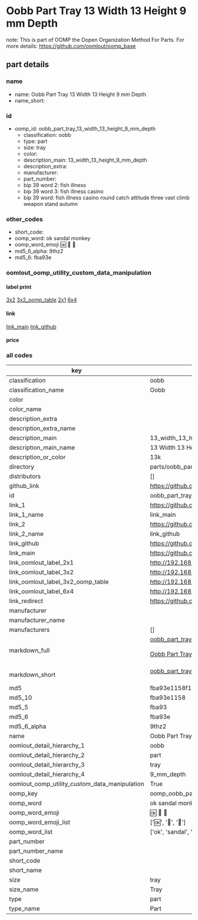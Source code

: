# Oobb Part Tray 13 Width 13 Height 9 mm Depth  

note: This is part of OOMP the Oopen Organization Method For Parts. For more details: https://github.com/oomlout/oomp_base

##  part details
  







### name
* name: Oobb Part Tray 13 Width 13 Height 9 mm Depth
* name_short: 
### id
* oomp_id: oobb_part_tray_13_width_13_height_9_mm_depth
  * classification: oobb
  * type: part
  * size: tray
  * color: 
  * description_main: 13_width_13_height_9_mm_depth
  * description_extra: 
  * manufacturer: 
  * part_number: 
  * bip 39 word 2: fish illness
  * bip 39 word 3: fish illness casino
  * bip 39 word: fish illness casino round catch attitude three vast climb weapon stand autumn

### other_codes
* short_code: 
* oomp_word: ok sandal monkey
* oomp_word_emoji :ok: :sandal: :monkey:
* md5_6_alpha: 9thz2
* md5_6: fba93e






### oomlout_oomp_utility_custom_data_manipulation
#### label print
[3x2](http://192.168.1.245:1112/?label=oomp%209thz2)
[3x2_oomp_table](http://192.168.1.108:1112/?label=oomp%209thz2)
[2x1](http://192.168.1.242:1112/?label=oomp%209thz2)
[6x4](http://192.168.1.55:1112/?label=oomp%209thz2)    

#### link

[link_main](https://github.com/oomlout/oomlout_oomp_version_1_messy/tree/main/parts/oobb_part_tray_13_width_13_height_9_mm_depth) [link_github](https://github.com/oomlout/oomlout_oomp_version_1_messy/tree/main/parts/oobb_part_tray_13_width_13_height_9_mm_depth)                             

#### price







### all codes 
| key | value |  
| --- | --- |  
| classification | oobb |  
| classification_name | Oobb |  
| color |  |  
| color_name |  |  
| description_extra |  |  
| description_extra_name |  |  
| description_main | 13_width_13_height_9_mm_depth |  
| description_main_name | 13 Width 13 Height 9 mm Depth |  
| description_or_color | 13k |  
| directory | parts/oobb_part_tray_13_width_13_height_9_mm_depth |  
| distributors | [] |  
| github_link | https://github.com/oomlout/oomlout_oomp_part_src/tree/main/parts/oobb_part_tray_13_width_13_height_9_mm_depth |  
| id | oobb_part_tray_13_width_13_height_9_mm_depth |  
| link_1 | https://github.com/oomlout/oomlout_oomp_version_1_messy/tree/main/parts/oobb_part_tray_13_width_13_height_9_mm_depth |  
| link_1_name | link_main |  
| link_2 | https://github.com/oomlout/oomlout_oomp_version_1_messy/tree/main/parts/oobb_part_tray_13_width_13_height_9_mm_depth |  
| link_2_name | link_github |  
| link_github | https://github.com/oomlout/oomlout_oomp_version_1_messy/tree/main/parts/oobb_part_tray_13_width_13_height_9_mm_depth |  
| link_main | https://github.com/oomlout/oomlout_oomp_version_1_messy/tree/main/parts/oobb_part_tray_13_width_13_height_9_mm_depth |  
| link_oomlout_label_2x1 | http://192.168.1.242:1112/?label=oomp%209thz2 |  
| link_oomlout_label_3x2 | http://192.168.1.245:1112/?label=oomp%209thz2 |  
| link_oomlout_label_3x2_oomp_table | http://192.168.1.108:1112/?label=oomp%209thz2 |  
| link_oomlout_label_6x4 | http://192.168.1.55:1112/?label=oomp%209thz2 |  
| link_redirect | https://github.com/oomlout/oomlout_oomp_version_1_messy/tree/main/parts/oobb_part_tray_13_width_13_height_9_mm_depth |  
| manufacturer |  |  
| manufacturer_name |  |  
| manufacturers | [] |  
| markdown_full | [oobb_part_tray_13_width_13_height_9_mm_depth](none)<br>[](none)<br>[Oobb Part Tray 13 Width 13 Height 9 Mm Depth](none)<br><br> |  
| markdown_short | [oobb_part_tray_13_width_13_height_9_mm_depth](none)<br><br> |  
| md5 | fba93e1158f1bc203a920bc646dc4abd |  
| md5_10 | fba93e1158 |  
| md5_5 | fba93 |  
| md5_6 | fba93e |  
| md5_6_alpha | 9thz2 |  
| name | Oobb Part Tray 13 Width 13 Height 9 mm Depth |  
| oomlout_detail_hierarchy_1 | oobb |  
| oomlout_detail_hierarchy_2 | part |  
| oomlout_detail_hierarchy_3 | tray |  
| oomlout_detail_hierarchy_4 | 9_mm_depth |  
| oomlout_oomp_utility_custom_data_manipulation | True |  
| oomp_key | oomp_oobb_part_tray_13_width_13_height_9_mm_depth |  
| oomp_word | ok sandal monkey |  
| oomp_word_emoji | :ok: :sandal: :monkey: |  
| oomp_word_emoji_list | [':ok:', ':sandal:', ':monkey:'] |  
| oomp_word_list | ['ok', 'sandal', 'monkey'] |  
| part_number |  |  
| part_number_name |  |  
| short_code |  |  
| short_name |  |  
| size | tray |  
| size_name | Tray |  
| type | part |  
| type_name | Part |  
